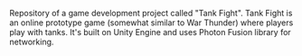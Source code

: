 Repository of a game development project called "Tank Fight". Tank Fight is an online prototype game (somewhat similar to War Thunder) where players play with tanks.
It's built on Unity Engine and uses Photon Fusion library for networking.
